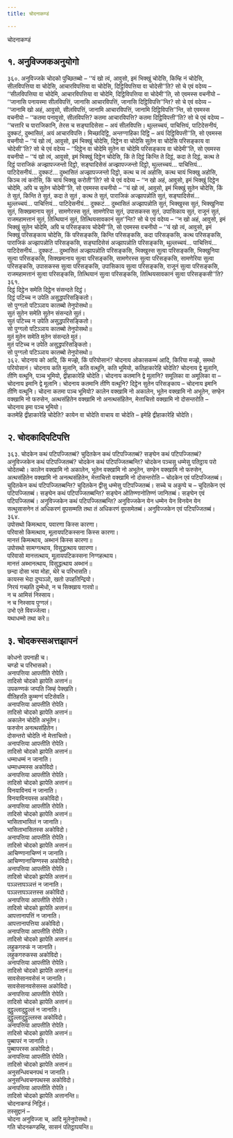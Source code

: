 ```yaml
---
title: चोदनाकण्डं

---
```

चोदनाकण्डं  


## १. अनुविज्जकअनुयोगो

३६०. अनुविज्जके चोदको पुच्छितब्बो – ‘‘यं खो त्वं, आवुसो, इमं भिक्खुं चोदेसि, किम्हि नं चोदेसि, सीलविपत्तिया वा चोदेसि, आचारविपत्तिया वा चोदेसि, दिट्ठिविपत्तिया वा चोदेसी’’ति? सो चे एवं वदेय्य – ‘‘सीलविपत्तिया वा चोदेमि, आचारविपत्तिया वा चोदेमि, दिट्ठिविपत्तिया वा चोदेमी’’ति, सो एवमस्स वचनीयो – ‘‘जानासि पनायस्मा सीलविपत्तिं, जानासि आचारविपत्तिं, जानासि दिट्ठिविपत्ति’’न्ति? सो चे एवं वदेय्य – ‘‘जानामि खो अहं, आवुसो, सीलविपत्तिं, जानामि आचारविपत्तिं, जानामि दिट्ठिविपत्ति’’न्ति, सो एवमस्स वचनीयो – ‘‘कतमा पनावुसो, सीलविपत्ति? कतमा आचारविपत्ति? कतमा दिट्ठिविपत्ती’’ति? सो चे एवं वदेय्य – ‘‘चत्तारि च पाराजिकानि, तेरस च सङ्घादिसेसा – अयं सीलविपत्ति। थुल्लच्चयं, पाचित्तियं, पाटिदेसनीयं, दुक्कटं, दुब्भासितं, अयं आचारविपत्ति। मिच्छादिट्ठि, अन्तग्गाहिका दिट्ठि – अयं दिट्ठिविपत्ती’’ति, सो एवमस्स वचनीयो – ‘‘यं खो त्वं, आवुसो, इमं भिक्खुं चोदेसि, दिट्ठेन वा चोदेसि सुतेन वा चोदेसि परिसङ्काय वा चोदेसी’’ति? सो चे एवं वदेय्य – ‘‘दिट्ठेन वा चोदेमि सुतेन वा चोदेमि परिसङ्काय वा चोदेमी’’ति, सो एवमस्स वचनीयो – ‘‘यं खो त्वं, आवुसो, इमं भिक्खुं दिट्ठेन चोदेसि, किं ते दिट्ठं किन्ति ते दिट्ठं, कदा ते दिट्ठं, कत्थ ते दिट्ठं पाराजिकं अज्झापज्जन्तो दिट्ठो, सङ्घादिसेसं अज्झापज्जन्तो दिट्ठो, थुल्लच्चयं… पाचित्तियं… पाटिदेसनीयं… दुक्कटं… दुब्भासितं अज्झापज्जन्तो दिट्ठो, कत्थ च त्वं अहोसि, कत्थ चायं भिक्खु अहोसि, किञ्च त्वं करोसि, किं चायं भिक्खु करोती’’ति? सो चे एवं वदेय्य – ‘‘न खो अहं, आवुसो, इमं भिक्खुं दिट्ठेन चोदेमि, अपि च सुतेन चोदेमी’’ति, सो एवमस्स वचनीयो – ‘‘यं खो त्वं, आवुसो, इमं भिक्खुं सुतेन चोदेसि, किं ते सुतं, किन्ति ते सुतं, कदा ते सुतं , कत्थ ते सुतं, पाराजिकं अज्झापन्नोति सुतं, सङ्घादिसेसं… थुल्लच्चयं… पाचित्तियं… पाटिदेसनीयं… दुक्कटं… दुब्भासितं अज्झापन्नोति सुतं, भिक्खुस्स सुतं, भिक्खुनिया सुतं, सिक्खमानाय सुतं , सामणेरस्स सुतं, सामणेरिया सुतं, उपासकस्स सुतं, उपासिकाय सुतं, राजूनं सुतं, राजमहामत्तानं सुतं, तित्थियानं सुतं, तित्थियसावकानं सुत’’न्ति? सो चे एवं वदेय्य – ‘‘न खो अहं, आवुसो, इमं भिक्खुं सुतेन चोदेमि, अपि च परिसङ्काय चोदेमी’’ति, सो एवमस्स वचनीयो – ‘‘यं खो त्वं, आवुसो, इमं भिक्खुं परिसङ्काय चोदेसि, किं परिसङ्कसि, किन्ति परिसङ्कसि, कदा परिसङ्कसि, कत्थ परिसङ्कसि, पाराजिकं अज्झापन्नोति परिसङ्कसि, सङ्घादिसेसं अज्झापन्नोति परिसङ्कसि, थुल्लच्चयं… पाचित्तियं… पाटिदेसनीयं… दुक्कटं… दुब्भासितं अज्झापन्नोति परिसङ्कसि, भिक्खुस्स सुत्वा परिसङ्कसि, भिक्खुनिया सुत्वा परिसङ्कसि, सिक्खमानाय सुत्वा परिसङ्कसि, सामणेरस्स सुत्वा परिसङ्कसि, सामणेरिया सुत्वा परिसङ्कसि, उपासकस्स सुत्वा परिसङ्कसि, उपासिकाय सुत्वा परिसङ्कसि, राजूनं सुत्वा परिसङ्कसि, राजमहामत्तानं सुत्वा परिसङ्कसि, तित्थियानं सुत्वा परिसङ्कसि, तित्थियसावकानं सुत्वा परिसङ्कसी’’ति?  
३६१.  
दिट्ठं दिट्ठेन समेति दिट्ठेन संसन्दते दिट्ठं।  
दिट्ठं पटिच्च न उपेति असुद्धपरिसङ्कितो।  
सो पुग्गलो पटिञ्ञाय कातब्बो तेनुपोसथो॥  
सुतं सुतेन समेति सुतेन संसन्दते सुतं।  
सुतं पटिच्च न उपेति असुद्धपरिसङ्कितो।  
सो पुग्गलो पटिञ्ञाय कातब्बो तेनुपोसथो॥  
मुतं मुतेन समेति मुतेन संसन्दते मुतं।  
मुतं पटिच्च न उपेति असुद्धपरिसङ्कितो।  
सो पुग्गलो पटिञ्ञाय कातब्बो तेनुपोसथो॥  
३६२. चोदनाय को आदि, किं मज्झे, किं परियोसानं? चोदनाय ओकासकम्मं आदि, किरिया मज्झे, समथो परियोसानं। चोदनाय कति मूलानि, कति वत्थूनि, कति भूमियो, कतिहाकारेहि चोदेति? चोदनाय द्वे मूलानि, तीणि वत्थूनि, पञ्च भूमियो, द्वीहाकारेहि चोदेति। चोदनाय कतमानि द्वे मूलानि? समूलिका वा अमूलिका वा – चोदनाय इमानि द्वे मूलानि। चोदनाय कतमानि तीणि वत्थूनि? दिट्ठेन सुतेन परिसङ्काय – चोदनाय इमानि तीणि वत्थूनि। चोदना कतमा पञ्च भूमियो? कालेन वक्खामि नो अकालेन, भूतेन वक्खामि नो अभूतेन, सण्हेन वक्खामि नो फरुसेन, अत्थसंहितेन वक्खामि नो अनत्थसंहितेन, मेत्ताचित्तो वक्खामि नो दोसन्तरोति – चोदनाय इमा पञ्च भूमियो।  
कतमेहि द्वीहाकारेहि चोदेति? कायेन वा चोदेति वाचाय वा चोदेति – इमेहि द्वीहाकारेहि चोदेति।  


## २. चोदकादिपटिपत्ति

३६३. चोदकेन कथं पटिपज्जितब्बं? चुदितकेन कथं पटिपज्जितब्बं? सङ्घेन कथं पटिपज्जितब्बं? अनुविज्जकेन कथं पटिपज्जितब्बं? चोदकेन कथं पटिपज्जितब्बन्ति? चोदकेन पञ्चसु धम्मेसु पतिट्ठाय परो चोदेतब्बो। कालेन वक्खामि नो अकालेन, भूतेन वक्खामि नो अभूतेन, सण्हेन वक्खामि नो फरुसेन, अत्थसंहितेन वक्खामि नो अनत्थसंहितेन, मेत्ताचित्तो वक्खामि नो दोसन्तरोति – चोदकेन एवं पटिपज्जितब्बं। चुदितकेन कथं पटिपज्जितब्बन्ति? चुदितकेन द्वीसु धम्मेसु पटिपज्जितब्बं। सच्चे च अकुप्पे च – चुदितकेन एवं पटिपज्जितब्बं। सङ्घेन कथं पटिपज्जितब्बन्ति? सङ्घेन ओतिण्णानोतिण्णं जानितब्बं। सङ्घेन एवं पटिपज्जितब्बं। अनुविज्जकेन कथं पटिपज्जितब्बन्ति? अनुविज्जकेन येन धम्मेन येन विनयेन येन सत्थुसासनेन तं अधिकरणं वूपसम्मति तथा तं अधिकरणं वूपसमेतब्बं। अनुविज्जकेन एवं पटिपज्जितब्बं।  
३६४.  
उपोसथो किमत्थाय, पवारणा किस्स कारणा।  
परिवासो किमत्थाय, मूलायपटिकस्सना किस्स कारणा।  
मानत्तं किमत्थाय, अब्भानं किस्स कारणा॥  
उपोसथो सामग्गत्थाय, विसुद्धत्थाय पवारणा।  
परिवासो मानत्तत्थाय, मूलायपटिकस्सना निग्गहत्थाय।  
मानत्तं अब्भानत्थाय, विसुद्धत्थाय अब्भानं॥  
छन्दा दोसा भया मोहा, थेरे च परिभासति।  
कायस्स भेदा दुप्पञ्ञो, खतो उपहतिन्द्रियो।  
निरयं गच्छति दुम्मेधो, न च सिक्खाय गारवो॥  
न च आमिसं निस्साय।  
न च निस्साय पुग्गलं।  
उभो एते विवज्जेत्वा।  
यथाधम्मो तथा करे॥  


## ३. चोदकस्सअत्तझापनं

कोधनो उपनाही च।  
चण्डो च परिभासको।  
अनापत्तिया आपत्तीति रोपेति।  
तादिसो चोदको झापेति अत्तानं॥  
उपकण्णकं जप्पति जिम्हं पेक्खति।  
वीतिहरति कुम्मग्गं पटिसेवति।  
अनापत्तिया आपत्तीति रोपेति।  
तादिसो चोदको झापेति अत्तानं॥  
अकालेन चोदेति अभूतेन।  
फरुसेन अनत्थसंहितेन।  
दोसन्तरो चोदेति नो मेत्ताचित्तो।  
अनापत्तिया आपत्तीति रोपेति।  
तादिसो चोदको झापेति अत्तानं॥  
धम्माधम्मं न जानाति।  
धम्माधम्मस्स अकोविदो।  
अनापत्तिया आपत्तीति रोपेति।  
तादिसो चोदको झापेति अत्तानं॥  
विनयाविनयं न जानाति।  
विनयाविनयस्स अकोविदो।  
अनापत्तिया आपत्तीति रोपेति।  
तादिसो चोदको झापेति अत्तानं॥  
भासिताभासितं न जानाति।  
भासिताभासितस्स अकोविदो।  
अनापत्तिया आपत्तीति रोपेति।  
तादिसो चोदको झापेति अत्तानं॥  
आचिण्णानाचिण्णं न जानाति।  
आचिण्णानाचिण्णस्स अकोविदो।  
अनापत्तिया आपत्तीति रोपेति।  
तादिसो चोदको झापेति अत्तानं॥  
पञ्ञत्तापञ्ञत्तं न जानाति।  
पञ्ञत्तापञ्ञत्तस्स अकोविदो।  
अनापत्तिया आपत्तीति रोपेति।  
तादिसो चोदको झापेति अत्तानं॥  
आपत्तानापत्तिं न जानाति।  
आपत्तानापत्तिया अकोविदो।  
अनापत्तिया आपत्तीति रोपेति।  
तादिसो चोदको झापेति अत्तानं॥  
लहुकगरुकं न जानाति।  
लहुकगरुकस्स अकोविदो।  
अनापत्तिया आपत्तीति रोपेति।  
तादिसो चोदको झापेति अत्तानं॥  
सावसेसानवसेसं न जानाति।  
सावसेसानवसेसस्स अकोविदो।  
अनापत्तिया आपत्तीति रोपेति।  
तादिसो चोदको झापेति अत्तानं॥  
दुट्ठुल्लादुट्ठुल्लं न जानाति।  
दुट्ठुल्लादुट्ठुल्लस्स अकोविदो।  
अनापत्तिया आपत्तीति रोपेति।  
तादिसो चोदको झापेति अत्तानं॥  
पुब्बापरं न जानाति।  
पुब्बापरस्स अकोविदो।  
अनापत्तिया आपत्तीति रोपेति।  
तादिसो चोदको झापेति अत्तानं॥  
अनुसन्धिवचनपथं न जानाति।  
अनुसन्धिवचनपथस्स अकोविदो।  
अनापत्तिया आपत्तीति रोपेति।  
तादिसो चोदको झापेति अत्तानन्ति॥  
चोदनाकण्डं निट्ठितं।  
तस्सुद्दानं –  
चोदना अनुविज्जा च, आदि मूलेनुपोसथो।  
गति चोदनकण्डम्हि, सासनं पतिट्ठापयन्ति॥  